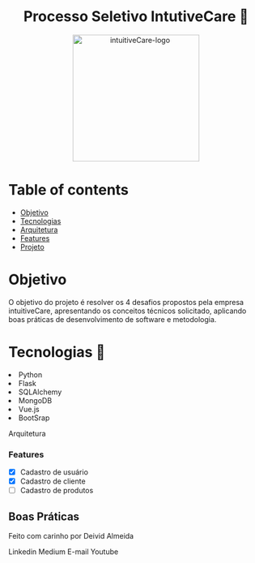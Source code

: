  <h1 align="center">Processo Seletivo IntutiveCare 🎯</h1>

<div align="center">
<img align="center" src="https://user-images.githubusercontent.com/61792159/213949486-72b87e07-239a-4a73-b623-8bab19ab0b57.jpg" alt="intuitiveCare-logo" width="250" height="250">
</div>

Table of contents
============

<!--ts-->
   * [Objetivo](#objetivo)
   * [Tecnologias](#tecnologias)
   * [Arquitetura](#arquitetura)
   * [Features](#dependency)
   * [Projeto](#docker)
   
<!--te-->


# Objetivo


O objetivo do projeto é resolver os 4 desafios propostos pela empresa intuitiveCare, apresentando os conceitos técnicos solicitado, aplicando boas práticas de desenvolvimento de software e metodologia.


# Tecnologias 🎯


<li>Python</li> 
<li>Flask</li>
<li>SQLAlchemy</li>
<li>MongoDB</li>
<li>Vue.js</li>
<li>BootSrap</li>




Arquitetura


### Features

- [x] Cadastro de usuário
- [x] Cadastro de cliente
- [ ] Cadastro de produtos

Boas Práticas
--------------



Feito com carinho por Deivid Almeida

Linkedin
Medium
E-mail
Youtube
